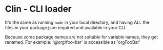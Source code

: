 # Clin - CLI loader

It's the same as running `node` in your local directory, and having ALL the files in your package.json required and available in your CLI.

Because some package names are not suitable for variable names, they get renamed. For example: '@org/foo-bar' is accessible as 'orgFooBar'

